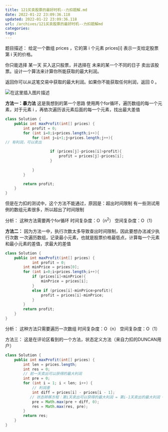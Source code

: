 ```yaml
---
title: 121买卖股票的最好时机--力扣题解.md
date: 2022-01-22 23:09:36.118
updated: 2022-01-22 23:09:36.118
url: /archives/121买卖股票的最好时机--力扣题解md
categories: 
tags: 
---
```


﻿题目描述：
给定一个数组 prices ，它的第 i 个元素 prices[i] 表示一支给定股票第 i 天的价格。

你只能选择 某一天 买入这只股票，并选择在 未来的某一个不同的日子 卖出该股票。设计一个算法来计算你所能获取的最大利润。

返回你可以从这笔交易中获取的最大利润。如果你不能获取任何利润，返回 0 。

![在这里插入图片描述](https://img-blog.csdnimg.cn/8fd82aaba3c24d6e9de2edc0290f51d7.png?x-oss-process=image/watermark,type_d3F5LXplbmhlaQ,shadow_50,text_Q1NETiBA5bGx5Lit5pyJ5pyo,size_20,color_FFFFFF,t_70,g_se,x_16)

**方法一：暴力法**
这是我想到的第一个思路
使用两个for循环，遍历数组的每一个元素，对于元素 i ，再依次遍历该元素后面的每一个元素，找出最大差值

```java
class Solution {
    public int maxProfit(int[] prices) {
        int profit = 0;
        for (int i=0;i<prices.length;i++){
            for (int j=i+1;j<prices.length;j++){
// 有利润，可以卖出

                    if (prices[j]-prices[i]>profit){
                        profit = prices[j]-prices[i];
                    }
                
            }
        }

        return profit;
    }
}
```

但是在力扣的测试中，这个方法不能通过，原因是：超出时间限制
有一些测试用例的数组元素很多，所以超出了时间限制

分析：
这种方法需要两个for循环
时间复杂度：O（n<sup>2</sup>）
空间复杂度：O（1）



**方法二：**
因为方法一中，执行次数太多导致查出时间限制，因此要想办法减少执行次数
一次遍历数组，记录最小元素，也就是股票价格最低点，计算每一个元素和最小元素的差值，求最大的差值

```java
class Solution {
    public int maxProfit(int[] prices) {
            int profit = 0;
        int minPrice = prices[0];
        for (int i=0;i<prices.length;i++){
            if (prices[i]<minPrice){
                minPrice = prices[i];
            }
            else if (prices[i]-minPrice>profit){
                profit = prices[i]-minPrice;
            }
        }
        return profit;
    }
}
```
分析：
这种方法只需要遍历一次数组
时间复杂度：O（n）
空间复杂度：O（1）

方法三：
这是在评论区看到的一个方法，状态定义方法（来自力扣的DUNCAN用户）

```java
class Solution {
    public int maxProfit(int[] prices) {
        int len = prices.length;
        int res = 0;
        // 前一天卖出可以获得的最大利润
        int pre = 0;
        for (int i = 1; i < len; i++) {
            // 利润差
            int diff = prices[i] - prices[i - 1];
           // 状态转移方程：第i天卖出可以获得的最大利润 = 第i-1天卖出的最大利润 + 利润差
            pre = Math.max(pre + diff, 0);
            res = Math.max(res, pre);
        }
        return res;
    }
}
```